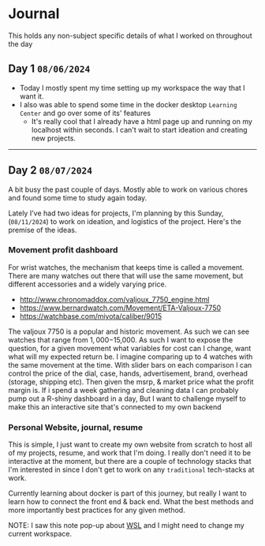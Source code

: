 # Journal

This holds any non-subject specific details of what I worked on throughout the day

## Day 1 `08/06/2024`

* Today I mostly spent my time setting up my workspace the way that I want it.
* I also was able to spend some time in the docker desktop `Learning Center` and go over some of its' features
  * It's really cool that I already have a html page up and running on my localhost within seconds. I can't wait to start ideation and creating new projects.

***

## Day 2 `08/07/2024`

A bit busy the past couple of days. Mostly able to work on various chores and found some time to study again today.

Lately I've had two ideas for projects, I'm planning by this Sunday, (`08/11/2024`) to work on ideation, and logistics of the project. Here's the premise of the ideas.

### Movement profit dashboard

For wrist watches, the mechanism that keeps time is called a movement. There are many watches out there that will use the same movement, but different accessories and a widely varying price. 

* http://www.chronomaddox.com/valjoux_7750_engine.html
* https://www.bernardwatch.com/Movement/ETA-Valjoux-7750
* https://watchbase.com/miyota/caliber/9015

The valjoux 7750 is a popular and historic movement. As such we can see watches that range from $1,000-$15,000. As such I want to expose the question, for a given movement what variables for cost can I change, want what will my expected return be. I imagine comparing up to 4 watches with the same movement at the time. With slider bars on each comparison I can control the price of the dial, case, hands, advertisement, brand, overhead (storage, shipping etc). Then given the msrp, & market price what the profit margin is. If i spend a week gathering and cleaning data I can probably pump out a R-shiny dashboard in a day, But I want to challenge myself to make this an interactive site that's connected to my own backend

### Personal Website, journal, resume

This is simple, I just want to create my own website from scratch to host all of my projects, resume, and work that I'm doing. I really don't need it to be interactive at the moment, but there are a couple of technology stacks that I'm interested in since I don't get to work on any `traditional` tech-stacks at work.

Currently learning about docker is part of this journey, but really I want to learn how to connect the front end & back end. What the best methods and more importantly best practices for any given method.

NOTE: I saw this note pop-up about [WSL](https://learn.microsoft.com/en-us/windows/wsl/setup/environment#file-storage) and I might need to change my current workspace.